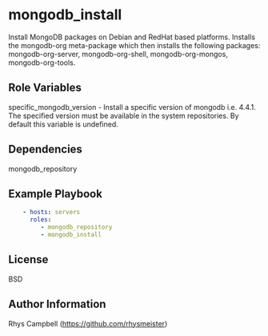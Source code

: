 mongodb_install
===============

Install MongoDB packages on Debian and RedHat based platforms. Installs the mongodb-org meta-package which then installs the following packages: mongodb-org-server, mongodb-org-shell, mongodb-org-mongos, mongodb-org-tools.

Role Variables
--------------

specific_mongodb_version - Install a specific version of mongodb i.e. 4.4.1. The specified version must be available in the system repositories. By default this variable is undefined.

Dependencies
------------
mongodb_repository

Example Playbook
----------------

```yaml
    - hosts: servers
      roles:
         - mongodb_repository
         - mongodb_install
```

License
-------

BSD

Author Information
------------------

Rhys Campbell (https://github.com/rhysmeister)
